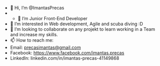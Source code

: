 - 👋 Hi, I’m @ImantasPrecas
- - 🌱 I’m Junior Front-End Developer
- 👀 I’m interested in Web development, Agile and scuba diving :D
- 💞️ I’m looking to collaborate on any projekt to learn working in a Team and increase my skills.
- 📫 How to reach me:
- Email: precasimantas@gmail.com
- Facebook: https://www.facebook.com/imantas.precas
- LinkedIn: linkedin.com/in/imantas-precas-41149868


<!---
ImantasPrecas/ImantasPrecas is a ✨ special ✨ repository because its `README.md` (this file) appears on your GitHub profile.
You can click the Preview link to take a look at your changes.
--->
